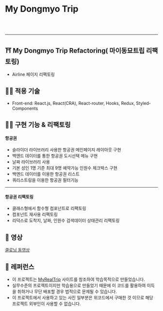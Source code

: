 # My Dongmyo Trip

<br><br>

---

## ⛩ My Dongmyo Trip Refactoring( 마이동묘트립 리팩토링)

- Airline 페이지 리팩토링

## 🧑‍💻 적용 기술

- Front-end: React.js, React(CRA), React-router, Hooks, Redux, Styled-Components

## 💁‍♀️ 구현 기능 & 리팩토링

#### 항공권

- 슬라이더 라이브러리 사용한 항공권 메인페이지 레이아웃 구현
- 백엔드 데이터를 통한 항공권 도시선택 메뉴 구현
- 날짜 라이브러리 사용
- 기본 성인 1명 기준 최대 9명 예약가능 인원수 체크박스 구현
- 백엔드 데이터를 이용한 항공권 리스트
- 쿼리스트링을 이용한 항공권 필터기능

---

#### 항공권 리팩토링

- 클래스형에서 함수형 컴포넌트로 리팩토링
- 컴포넌트 재사용 리팩토링
- 리덕스로 도착지, 날짜, 인원수 검색데이터 상태관리 리팩토링

## 🎥 영상

[클로닝 동영상](https://youtu.be/Ni-htqkWnf4)

## 💎 레퍼런스

- 이 프로젝트는 [MyRealTrip](https://www.myrealtrip.com/) 사이트를 참조하여 학습목적으로 만들었습니다.
- 실무수준의 프로젝트이지만 학습용으로 만들었기 때문에 이 코드를 활용하여 이득을 취하거나 무단 배포할 경우 법적으로 문제될 수 있습니다.
- 이 프로젝트에서 사용하고 있는 사진 일부분은 위코드에서 구매한 것 이므로 해당 프로젝트 외부인이 사용할 수 없습니다.

